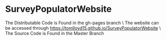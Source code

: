 # SurveyPopulatorWebsite

The Distributable Code is Found in the gh-pages branch \\
The website can be accessed through https://tomlloyd15.github.io/SurveyPopulatorWebsite \\
The Source Code is Found in the Master Branch
